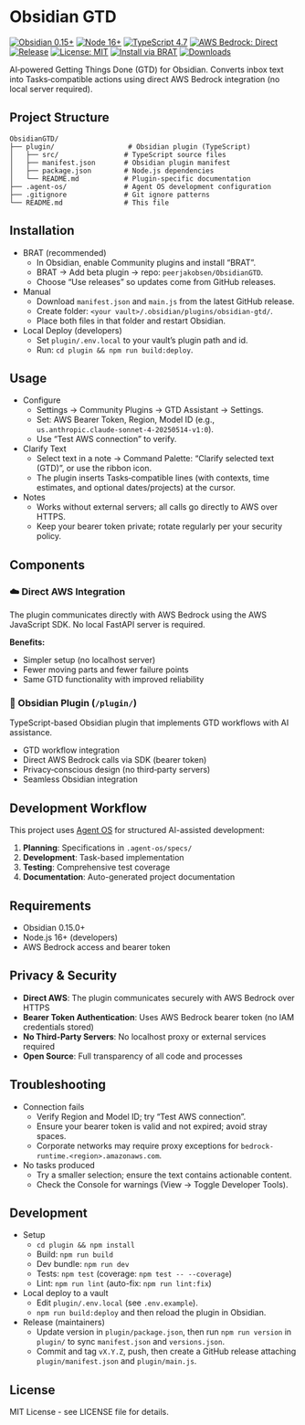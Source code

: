 # Obsidian GTD

[![Obsidian 0.15+](https://img.shields.io/badge/Obsidian-0.15%2B-7C3AED)](#installation)
[![Node 16+](https://img.shields.io/badge/Node.js-16%2B-339933?logo=node.js&logoColor=white)](#development)
[![TypeScript 4.7](https://img.shields.io/badge/TypeScript-4.7-3178C6?logo=typescript&logoColor=white)](#development)
[![AWS Bedrock: Direct](https://img.shields.io/badge/AWS%20Bedrock-Direct-orange?logo=amazonaws&logoColor=white)](#installation)
[![Release](https://img.shields.io/github/v/release/peerjakobsen/ObsidianGTD?display_name=tag&sort=semver)](https://github.com/peerjakobsen/ObsidianGTD/releases)
[![License: MIT](https://img.shields.io/badge/License-MIT-blue.svg)](#license)
[![Install via BRAT](https://img.shields.io/badge/Install-via%20BRAT-8A2BE2)](#installation)
[![Downloads](https://img.shields.io/github/downloads/peerjakobsen/ObsidianGTD/total.svg)](https://github.com/peerjakobsen/ObsidianGTD/releases)

AI‑powered Getting Things Done (GTD) for Obsidian. Converts inbox text into Tasks‑compatible actions using direct AWS Bedrock integration (no local server required).

## Project Structure

```
ObsidianGTD/
├── plugin/                  # Obsidian plugin (TypeScript)
│   ├── src/                # TypeScript source files
│   ├── manifest.json       # Obsidian plugin manifest
│   ├── package.json        # Node.js dependencies
│   └── README.md           # Plugin-specific documentation
├── .agent-os/              # Agent OS development configuration
├── .gitignore              # Git ignore patterns
└── README.md               # This file
```

## Installation

- BRAT (recommended)
  - In Obsidian, enable Community plugins and install “BRAT”.
  - BRAT → Add beta plugin → repo: `peerjakobsen/ObsidianGTD`.
  - Choose “Use releases” so updates come from GitHub releases.
- Manual
  - Download `manifest.json` and `main.js` from the latest GitHub release.
  - Create folder: `<your vault>/.obsidian/plugins/obsidian-gtd/`.
  - Place both files in that folder and restart Obsidian.
- Local Deploy (developers)
  - Set `plugin/.env.local` to your vault’s plugin path and id.
  - Run: `cd plugin && npm run build:deploy`.

## Usage

- Configure
  - Settings → Community Plugins → GTD Assistant → Settings.
  - Set: AWS Bearer Token, Region, Model ID (e.g., `us.anthropic.claude-sonnet-4-20250514-v1:0`).
  - Use “Test AWS connection” to verify.
- Clarify Text
  - Select text in a note → Command Palette: “Clarify selected text (GTD)”, or use the ribbon icon.
  - The plugin inserts Tasks‑compatible lines (with contexts, time estimates, and optional dates/projects) at the cursor.
- Notes
  - Works without external servers; all calls go directly to AWS over HTTPS.
  - Keep your bearer token private; rotate regularly per your security policy.

## Components

### ☁️ Direct AWS Integration

The plugin communicates directly with AWS Bedrock using the AWS JavaScript SDK. No local FastAPI server is required.

**Benefits:**
- Simpler setup (no localhost server)
- Fewer moving parts and fewer failure points
- Same GTD functionality with improved reliability

### 🔌 Obsidian Plugin (`/plugin/`)

TypeScript-based Obsidian plugin that implements GTD workflows with AI assistance.

- GTD workflow integration
- Direct AWS Bedrock calls via SDK (bearer token)
- Privacy‑conscious design (no third‑party servers)
- Seamless Obsidian integration

## Development Workflow

This project uses [Agent OS](https://buildermethods.com/agent-os) for structured AI-assisted development:

1. **Planning**: Specifications in `.agent-os/specs/`
2. **Development**: Task-based implementation
3. **Testing**: Comprehensive test coverage
4. **Documentation**: Auto-generated project documentation

## Requirements

- Obsidian 0.15.0+
- Node.js 16+ (developers)
- AWS Bedrock access and bearer token

## Privacy & Security

- **Direct AWS**: The plugin communicates securely with AWS Bedrock over HTTPS
- **Bearer Token Authentication**: Uses AWS Bedrock bearer token (no IAM credentials stored)
- **No Third-Party Servers**: No localhost proxy or external services required
- **Open Source**: Full transparency of all code and processes

## Troubleshooting

- Connection fails
  - Verify Region and Model ID; try “Test AWS connection”.
  - Ensure your bearer token is valid and not expired; avoid stray spaces.
  - Corporate networks may require proxy exceptions for `bedrock-runtime.<region>.amazonaws.com`.
- No tasks produced
  - Try a smaller selection; ensure the text contains actionable content.
  - Check the Console for warnings (View → Toggle Developer Tools).

## Development

- Setup
  - `cd plugin && npm install`
  - Build: `npm run build`
  - Dev bundle: `npm run dev`
  - Tests: `npm test` (coverage: `npm test -- --coverage`)
  - Lint: `npm run lint` (auto-fix: `npm run lint:fix`)
- Local deploy to a vault
  - Edit `plugin/.env.local` (see `.env.example`).
  - `npm run build:deploy` and then reload the plugin in Obsidian.
- Release (maintainers)
  - Update version in `plugin/package.json`, then run `npm run version` in `plugin/` to sync `manifest.json` and `versions.json`.
  - Commit and tag `vX.Y.Z`, push, then create a GitHub release attaching `plugin/manifest.json` and `plugin/main.js`.

## License

MIT License - see LICENSE file for details.
